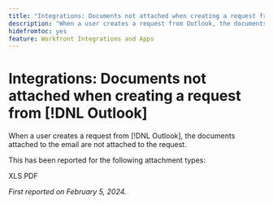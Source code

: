 ```yaml
---
title: "Integrations: Documents not attached when creating a request from Outlook"
description: "When a user creates a request from Outlook, the documents attached to the email are not attached to the request."
hidefromtoc: yes
feature: Workfront Integrations and Apps
---
```


# Integrations: Documents not attached when creating a request from [!DNL Outlook]

When a user creates a request from [!DNL Outlook], the documents attached to the email are not attached to the request.

This has been reported for the following attachment types:

XLS
PDF

_First reported on February 5, 2024._
